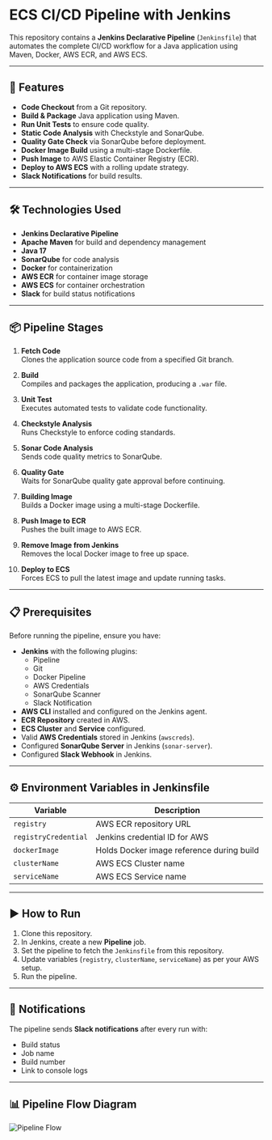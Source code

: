 # ECS CI/CD Pipeline with Jenkins

This repository contains a **Jenkins Declarative Pipeline** (`Jenkinsfile`) that automates the complete CI/CD workflow for a Java application using Maven, Docker, AWS ECR, and AWS ECS.

---

## 🚀 Features

- **Code Checkout** from a Git repository.
- **Build & Package** Java application using Maven.
- **Run Unit Tests** to ensure code quality.
- **Static Code Analysis** with Checkstyle and SonarQube.
- **Quality Gate Check** via SonarQube before deployment.
- **Docker Image Build** using a multi-stage Dockerfile.
- **Push Image** to AWS Elastic Container Registry (ECR).
- **Deploy to AWS ECS** with a rolling update strategy.
- **Slack Notifications** for build results.

---

## 🛠 Technologies Used

- **Jenkins Declarative Pipeline**
- **Apache Maven** for build and dependency management
- **Java 17**
- **SonarQube** for code analysis
- **Docker** for containerization
- **AWS ECR** for container image storage
- **AWS ECS** for container orchestration
- **Slack** for build status notifications

---

## 📦 Pipeline Stages

1. **Fetch Code**  
   Clones the application source code from a specified Git branch.

2. **Build**  
   Compiles and packages the application, producing a `.war` file.

3. **Unit Test**  
   Executes automated tests to validate code functionality.

4. **Checkstyle Analysis**  
   Runs Checkstyle to enforce coding standards.

5. **Sonar Code Analysis**  
   Sends code quality metrics to SonarQube.

6. **Quality Gate**  
   Waits for SonarQube quality gate approval before continuing.

7. **Building Image**  
   Builds a Docker image using a multi-stage Dockerfile.

8. **Push Image to ECR**  
   Pushes the built image to AWS ECR.

9. **Remove Image from Jenkins**  
   Removes the local Docker image to free up space.

10. **Deploy to ECS**  
    Forces ECS to pull the latest image and update running tasks.

---

## 📋 Prerequisites

Before running the pipeline, ensure you have:

- **Jenkins** with the following plugins:
  - Pipeline
  - Git
  - Docker Pipeline
  - AWS Credentials
  - SonarQube Scanner
  - Slack Notification
- **AWS CLI** installed and configured on the Jenkins agent.
- **ECR Repository** created in AWS.
- **ECS Cluster** and **Service** configured.
- Valid **AWS Credentials** stored in Jenkins (`awscreds`).
- Configured **SonarQube Server** in Jenkins (`sonar-server`).
- Configured **Slack Webhook** in Jenkins.

---

## ⚙️ Environment Variables in Jenkinsfile

| Variable             | Description                                   |
|----------------------|-----------------------------------------------|
| `registry`           | AWS ECR repository URL                        |
| `registryCredential` | Jenkins credential ID for AWS                 |
| `dockerImage`        | Holds Docker image reference during build     |
| `clusterName`        | AWS ECS Cluster name                          |
| `serviceName`        | AWS ECS Service name                          |

---

## ▶️ How to Run

1. Clone this repository.  
2. In Jenkins, create a new **Pipeline** job.  
3. Set the pipeline to fetch the `Jenkinsfile` from this repository.  
4. Update variables (`registry`, `clusterName`, `serviceName`) as per your AWS setup.  
5. Run the pipeline.

---

## 📢 Notifications

The pipeline sends **Slack notifications** after every run with:

- Build status
- Job name
- Build number
- Link to console logs

---

## 📊 Pipeline Flow Diagram

![Pipeline Flow](ecs_cicd_pipeline_flow.png)
